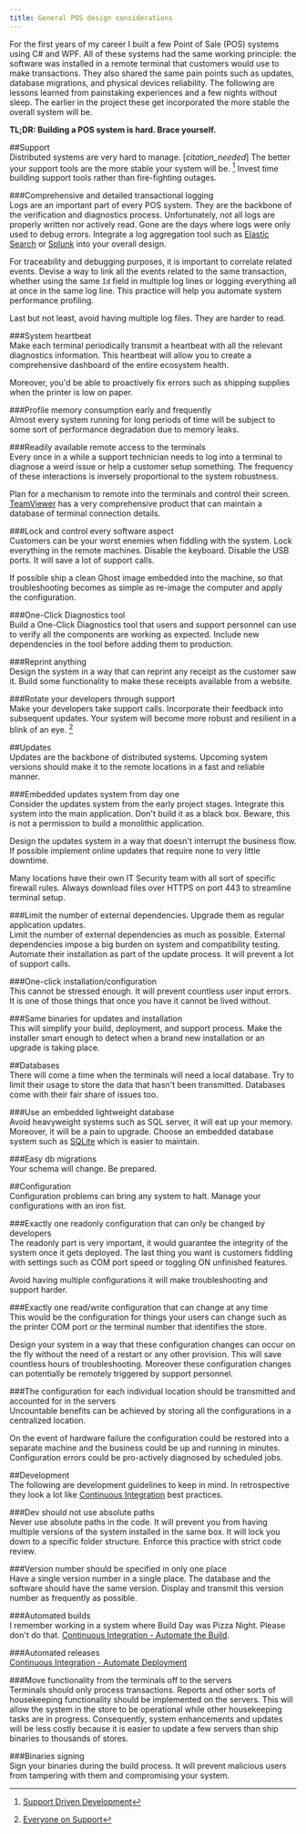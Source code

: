 ```yaml
---
title: General POS design considerations
---
```



For the first years of my career I built a few Point of Sale (POS) systems using C# and WPF. All of these systems had the same working principle: the software was installed in a remote terminal that customers would use to make transactions. They also shared the same pain points such as updates, database migrations, and physical devices reliability. The following are lessons learned from painstaking experiences and a few nights without sleep. The earlier in the project these get incorporated the more stable the overall system will be.

**TL;DR: Building a POS system is hard. Brace yourself.** 

##Support  
Distributed systems are very hard to manage. [*citation_needed*] The better your support tools are the more stable your system will be. [^zapier_support] Invest time building support tools rather than fire-fighting outages.  

###Comprehensive and detailed transactional logging  
Logs are an important part of every POS system. They are the backbone of the verification and diagnostics process. Unfortunately, not all logs are properly written nor actively read. Gone are the days where logs were only used to debug errors. Integrate a log aggregation tool such as [Elastic Search](https://www.elastic.co/) or [Splunk](http://www.splunk.com/) into your overall design.  

For traceability and debugging purposes, it is important to correlate related events. Devise a way to link all the events related to the same transaction, whether using the same `Id` field in multiple log lines or logging everything all at once in the same log line. This practice will help you automate system performance profiling.  

Last but not least, avoid having multiple log files. They are harder to read.  

###System heartbeat  
Make each terminal periodically transmit a heartbeat with all the relevant diagnostics information. This heartbeat will allow you to create a comprehensive dashboard of the entire ecosystem health.  

Moreover, you'd be able to proactively fix errors such as shipping supplies when the printer is low on paper.  

###Profile memory consumption early and frequently  
Almost every system running for long periods of time will be subject to some sort of performance degradation due to memory leaks.  

###Readily available remote access to the terminals  
Every once in a while a support technician needs to log into a terminal to diagnose a weird issue or help a customer setup something. The frequency of these interactions is inversely proportional to the system robustness.  

Plan for a mechanism to remote into the terminals and control their screen. [TeamViewer](http://www.teamviewer.com/) has a very comprehensive product that can maintain a database of terminal connection details.  

###Lock and control every software aspect  
Customers can be your worst enemies when fiddling with the system. Lock everything in the remote machines. Disable the keyboard. Disable the USB ports. It will save a lot of support calls.  

If possible ship a clean Ghost image embedded into the machine, so that troubleshooting becomes as simple as re-image the computer and apply the configuration.  

###One-Click Diagnostics tool  
Build a One-Click Diagnostics tool that users and support personnel can use to verify all the components are working as expected. Include new dependencies in the tool before adding them to production.  

###Reprint anything  
Design the system in a way that can reprint any receipt as the customer saw it. Build some functionality to make these receipts available from a website.  

###Rotate your developers through support  
Make your developers take support calls. Incorporate their feedback into subsequent updates. Your system will become more robust and resilient in a blink of an eye. [^37s_support]  


##Updates  
Updates are the backbone of distributed systems. Upcoming system versions should make it to the remote locations in a fast and reliable manner.  

###Embedded updates system from day one  
Consider the updates system from the early project stages. Integrate this system into the main application. Don't build it as a black box. Beware, this is not a permission to build a monolithic application.  

Design the updates system in a way that doesn't interrupt the business flow. If possible implement online updates that require none to very little downtime.  

Many locations have their own IT Security team with all sort of specific firewall rules. Always download files over HTTPS on port 443 to streamline terminal setup.  

###Limit the number of external dependencies. Upgrade them as regular application updates.  
Limit the number of external dependencies as much as possible. External dependencies impose a big burden on system and compatibility testing. Automate their installation as part of the update process. It will prevent a lot of support calls.  

###One-click installation/configuration  
This cannot be stressed enough. It will prevent countless user input errors. It is one of those things that once you have it cannot be lived without.  

###Same binaries for updates and installation  
This will simplify your build, deployment, and support process. Make the installer smart enough to detect when a brand new installation or an upgrade is taking place.  


##Databases  
There will come a time when the terminals will need a local database. Try to limit their usage to store the data that hasn't been transmitted. Databases come with their fair share of issues too.  

###Use an embedded lightweight database  
Avoid heavyweight systems such as SQL server, it will eat up your memory. Moreover, it will be a pain to upgrade. Choose an embedded database system such as [SQLite](https://www.sqlite.org/) which is easier to maintain.  

###Easy db migrations  
Your schema will change. Be prepared.  


##Configuration  
Configuration problems can bring any system to halt. Manage your configurations with an iron fist.  

###Exactly one readonly configuration that can only be changed by developers  
The readonly part is very important, it would guarantee the integrity of the system once it gets deployed. The last thing you want is customers fiddling with settings such as COM port speed or toggling ON unfinished features.  

Avoid having multiple configurations it will make troubleshooting and support harder.  

###Exactly one read/write configuration that can change at any time  
This would be the configuration for things your users can change such as the printer COM port or the terminal number that identifies the store.  

Design your system in a way that these configuration changes can occur on the fly without the need of a restart or any other provision. This will save countless hours of troubleshooting. Moreover these configuration changes can potentially be remotely triggered by support personnel.  

###The configuration for each individual location should be transmitted and accounted for in the servers  
Uncountable benefits can be achieved by storing all the configurations in a centralized location.  

On the event of hardware failure the configuration could be restored into a separate machine and the business could be up and running in minutes. Configuration errors could be pro-actively diagnosed by scheduled jobs.  


##Development  
The following are development guidelines to keep in mind. In retrospective they look a lot like [Continuous Integration](http://martinfowler.com/articles/continuousIntegration.html) best practices.  

###Dev should not use absolute paths  
Never use absolute paths in the code. It will prevent you from having multiple versions of the system installed in the same box. It will lock you down to a specific folder structure. Enforce this practice with strict code review.  

###Version number should be specified in only one place  
Have a single version number in a single place. The database and the software should have the same version. Display and transmit this version number as frequently as possible.  

###Automated builds  
I remember working in a system where Build Day was Pizza Night. Please don't do that. [Continuous Integration - Automate the Build](http://martinfowler.com/articles/continuousIntegration.html#AutomateTheBuild).  

###Automated releases  
[Continuous Integration - Automate Deployment](http://martinfowler.com/articles/continuousIntegration.html#AutomateDeployment)  

###Move functionality from the terminals off to the servers  
Terminals should only process transactions. Reports and other sorts of housekeeping functionality should be implemented on the servers. This will allow the system in the store to be operational while other housekeeping tasks are in progress. Consequently, system enhancements and updates will be less costly because it is easier to update a few servers than ship binaries to thousands of stores.  

###Binaries signing  
Sign your binaries during the build process. It will prevent malicious users from tampering with them and compromising your system.  


[^37s_support]: [Everyone on Support](https://signalvnoise.com/posts/3676-everyone-on-support)
[^zapier_support]: [Support Driven Development](https://zapier.com/blog/support-driven-development/)
